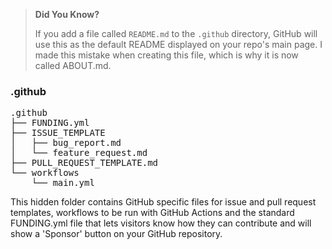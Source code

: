 > **Did You Know?**
>
> If you add a file called `README.md` to the `.github` directory, GitHub will use this as the default README displayed on your repo's main page. I made this mistake when creating this file, which is why it is now called ABOUT.md.

### .github

<pre>
.github
├── FUNDING.yml
├── ISSUE_TEMPLATE
│   ├── bug_report.md
│   └── feature_request.md
├── PULL_REQUEST_TEMPLATE.md
└── workflows
    └── main.yml
</pre>

This hidden folder contains GitHub specific files for issue and pull request templates, workflows to be run with GitHub Actions and the standard FUNDING.yml file that lets visitors know how they can contribute and will show a 'Sponsor' button on your GitHub repository.
